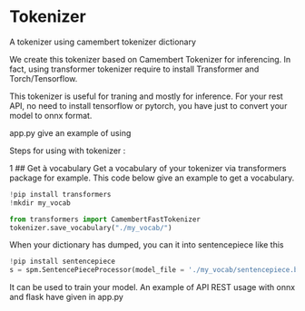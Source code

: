# Tokenizer
A tokenizer using camembert tokenizer dictionary

We create this tokenizer based on Camembert Tokenizer for inferencing. In fact, 
using transformer tokenizer require to install Transformer and Torch/Tensorflow.

This tokenizer is useful for traning and mostly for inference. For your rest API, no need to install tensorflow or pytorch, you have just to convert your model to onnx format.

app.py give an example of using


Steps for using with tokenizer : 

1 ## Get à vocabulary
Get a vocabulary of your tokenizer via transformers package for example.
This code below give an example to get a vocabulary.

```python
!pip install transformers
!mkdir my_vocab

from transformers import CamembertFastTokenizer
tokenizer.save_vocabulary("./my_vocab/")
```

When your dictionary has dumped, you can it into sentencepiece like this
```python
!pip install sentencepiece
s = spm.SentencePieceProcessor(model_file = './my_vocab/sentencepiece.bpe.model')
``` 
It can be used to train your model. An example of API REST usage with onnx and flask have given in app.py
    
